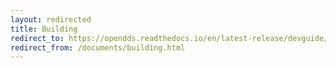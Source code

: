 ```yaml
---
layout: redirected
title: Building
redirect_to: https://opendds.readthedocs.io/en/latest-release/devguide/introduction.html#installation
redirect_from: /documents/building.html
---
```

